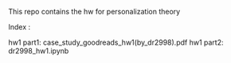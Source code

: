This repo contains the hw for personalization theory 

Index :

hw1 part1: case_study_goodreads_hw1(by_dr2998).pdf
hw1 part2: dr2998_hw1.ipynb
